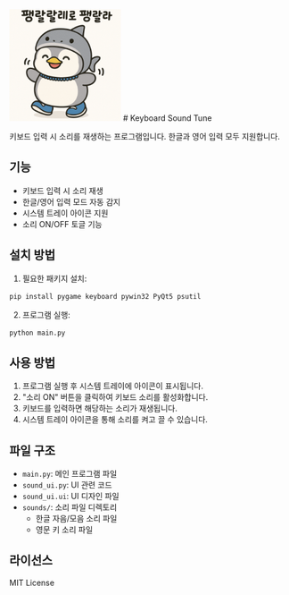 <img src="./peng.jpg" width="200" height="200"/>
# Keyboard Sound Tune

키보드 입력 시 소리를 재생하는 프로그램입니다. 한글과 영어 입력 모두 지원합니다.

## 기능

- 키보드 입력 시 소리 재생
- 한글/영어 입력 모드 자동 감지
- 시스템 트레이 아이콘 지원
- 소리 ON/OFF 토글 기능

## 설치 방법

1. 필요한 패키지 설치:
```bash
pip install pygame keyboard pywin32 PyQt5 psutil
```

2. 프로그램 실행:
```bash
python main.py
```

## 사용 방법

1. 프로그램 실행 후 시스템 트레이에 아이콘이 표시됩니다.
2. "소리 ON" 버튼을 클릭하여 키보드 소리를 활성화합니다.
3. 키보드를 입력하면 해당하는 소리가 재생됩니다.
4. 시스템 트레이 아이콘을 통해 소리를 켜고 끌 수 있습니다.

## 파일 구조

- `main.py`: 메인 프로그램 파일
- `sound_ui.py`: UI 관련 코드
- `sound_ui.ui`: UI 디자인 파일
- `sounds/`: 소리 파일 디렉토리
  - 한글 자음/모음 소리 파일
  - 영문 키 소리 파일

## 라이선스

MIT License 

